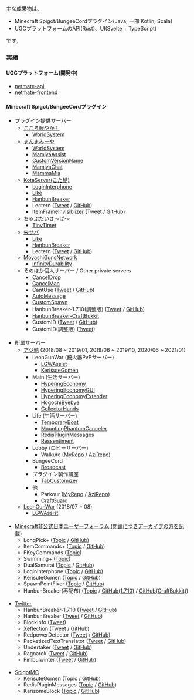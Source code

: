 主な成果物は、
- Minecraft Spigot/BungeeCordプラグイン(Java, 一部 Kotlin, Scala)
- UGCプラットフォームのAPI(Rust)、UI(Svelte + TypeScript)

です。

### 実績

#### UGCプラットフォーム(開発中)
- [netmate-api](https://github.com/netmateapp/netmate-api)
- [netmate-frontend](https://github.com/netmateapp/netmate-frontend)

#### Minecraft Spigot/BungeeCordプラグイン
- プラグイン提供サーバー
  - [こころ軽やか！](https://minecraft.jp/servers/caloyaka.ddo.jp)
    - [WorldSystem](https://github.com/amata1219/WorldSystem)
  - [まんまみーや](https://minecraft.jp/servers/play.manmamiya.work:14400)
    - [WorldSystem](https://github.com/amata1219/WorldSystem)
    - [MamiyaAssist](https://github.com/amata1219/MamiyaAssist)
    - [CustomVersionName](https://github.com/amata1219/CustomVersionName)
    - [MamiyaChat](https://github.com/amata1219/MamiyaChat)
    - [MammaMia](https://github.com/amata1219/MammaMia)
  - [KotaServer(こた鯖)](https://minecraft.jp/servers/mc.kotaserver.net)
    - [LoginInterphone](https://github.com/amata1219/LoginInterphone)
    - [Like](https://github.com/amata1219/Like)
    - [HanbunBreaker](https://github.com/amata1219/HanbunBreaker)
    - Lectern ([Tweet](https://x.com/amata1219/status/1119929427364700161) / [GitHub](https://github.com/amata1219/Lectern))
    - ItemFrameInvisiblizer ([Tweet](https://x.com/amata1219/status/1301521668435841031) / [GitHub](https://github.com/amata1219/ItemFrameInvisiblizer))
  - [ちゃぶだいさ～ば～](https://minecraft.jp/servers/chabudai.xyz)
    - [TinyTimer](https://github.com/amata1219/TinyTimer)
  - [朱サバ](https://minecraft.jp/servers/5382f96f4ddda109d00041a8)
    - [Like](https://github.com/amata1219/Like)
    - [HanbunBreaker](https://github.com/amata1219/HanbunBreaker)
    - Lectern ([Tweet](https://x.com/amata1219/status/1119929427364700161) / [GitHub](https://github.com/amata1219/Lectern))
  - [MoyashiGunsNetwork](https://twitter.com/intent/user?screen_name=MasMoyashi)
    - [InfinityDurability](https://github.com/amata1219/InfinityDurability)
  - そのほか個人サーバー / Other private servers
    - [CancelDrop](https://github.com/amata1219/CancelDrop)
    - [CancelMan](https://github.com/amata1219/CancelMan)
    - CantUse ([Tweet](https://x.com/amata1219/status/1043693765729312768) / [GitHub](https://github.com/amata1219/CantUse))
    - [AutoMessage](https://github.com/amata1219/AutoMessage)
    - [CustomSpawn](https://github.com/amata1219/CustomSpawn)
    - HanbunBreaker-1.7.10(調整版) ([Tweet](https://x.com/amata1219/status/1040313243619614720) / [GitHub](https://github.com/amata1219/HanbunBreaker-1.7.10))
    - [HanbunBreaker-CraftBukkit](https://github.com/amata1219/HanbunBreaker-CraftBukkit)
    - CustomID ([Tweet](https://x.com/amata1219/status/1037030291078926336) / [GitHub](https://github.com/amata1219/CustomID))
    - CustomID(調整版) ([Tweet](https://x.com/amata1219/status/1039931734106619904))
    <br/>
- 所属サーバー
  - [アジ鯖](https://minecraft.jp/servers/azisaba.net) (2018/08 ~ 2019/01, 2019/06 ~ 2019/10, 2020/06 ~ 2021/01)
    - LeonGunWar (銃火器PvPサーバー)
      - [LGWAssist](https://github.com/amata1219/LGWAssist)
      - [KerisuteGomen](https://github.com/amata1219/KerisuteGomen)
    - Main (生活サーバー)
      - [HyperingEconomy](https://github.com/amata1219/HyperingEconomy)
      - [HyperingEconomyGUI](https://github.com/amata1219/HyperingEconomyGUI)
      - [HyperingEconomyExtender](https://github.com/amata1219/HyperingEconomyExtender)
      - [HogochiByebye](https://github.com/amata1219/HogochiByebye)
      - [CollectorHands](https://github.com/amata1219/CollectorHands)
    - Life (生活サーバー)
      - [TemporaryBoat](https://github.com/amata1219/TemporaryBoat)
      - [MountingPhantomCanceler](https://github.com/amata1219/MountingPhantomCanceler)
      - [RedisPluginMessages](https://github.com/amata1219/RedisPluginMessages)
      - [Ressentiment](https://github.com/amata1219/Ressentiment)
    - Lobby (ロビーサーバー)
      - Walkure ([MyRepo](https://github.com/amata1219/Walkure) / [AziRepo](https://github.com/AzisabaNetwork/Walkure))
    - BungeeCord
      - [Broadcast](https://github.com/amata1219/Broadcast)
    - プラグイン製作講座
      - [TabCustomizer](https://github.com/amata1219/TabCustomizer)
    - 他
      - Parkour ([MyRepo](https://github.com/amata1219/Parkour) / [AziRepo](https://github.com/AzisabaNetwork/Parkour))
      - [CraftGuard](https://github.com/amata1219/CraftGuard)
  - [LeonGunWar](https://minecraft.jp/servers/leongunwar.ddo.jp) (2018/07 ~ 08)
    - [LGWAssist](https://github.com/amata1219/LGWAssist)
    <br/>
- [Minecraft非公式日本ユーザーフォーラム (閉鎖につきアーカイブの方を記載)](https://web.archive.org/web/20181018213449/http://forum.minecraftuser.jp/viewforum.php?f=38)
  - LongPick+ ([Topic](https://web.archive.org/web/20190715112707/https://forum.minecraftuser.jp/viewtopic.php?f=38&t=33924) / [GitHub](https://github.com/amata1219/LongPickPlus))
  - ItemCommands+ ([Topic](https://web.archive.org/web/20190715112807/https://forum.minecraftuser.jp/viewtopic.php?f=38&t=35479) / [GitHub](https://github.com/amata1219/ItemCommandsPlus))
  - FKeyCommands ([Topic](https://web.archive.org/web/20190715112704/https://forum.minecraftuser.jp/viewtopic.php?f=38&t=35560))
  - Swimming+ ([Topic](https://web.archive.org/web/20190715112733/https://forum.minecraftuser.jp/viewtopic.php?f=38&t=35523))
  - DualSamurai ([Topic](https://github.com/amata1219/amata1219/blob/main/proof-1.png?raw=true) / [GitHub](https://github.com/amata1219/DualSamurai))
  - LoginInterphone ([Topic](https://github.com/amata1219/amata1219/blob/main/proof-2.png?raw=true) / [GitHub](https://github.com/amata1219/LoginInterphone))
  - KerisuteGomen ([Topic](https://web.archive.org/web/20190106035837/https://forum.minecraftuser.jp/viewtopic.php?f=38&t=36708) / [GitHub](https://github.com/amata1219/KerisuteGomen))
  - SpawnPointFixer ([Topic](https://forum.minecraftuser.jp/viewtopic.php?f=38&t=11378&p=322821#p322821) / [GitHub](https://github.com/amata1219/SpawnPointFixer))
  - HanbunBreaker(再配布) ([Topic](https://x.com/amata1219/status/1077039608272105473) / [GitHub(1.7.10)](https://github.com/amata1219/HanbunBreaker-1.7.10) / [GitHub(CraftBukkit)](https://github.com/amata1219/HanbunBreaker-CraftBukkit))
  <br/>
- [Twitter](https://twitter.com)
  - HanbunBreaker-1.7.10 ([Tweet](https://x.com/amata1219/status/1040217545809092608) / [GitHub](https://github.com/amata1219/HanbunBreaker-1.7.10))
  - HanbunBreaker ([Tweet](https://x.com/amata1219/status/1113390002791112704) / [GitHub](https://github.com/amata1219/HanbunBreaker))
  - BlockInfo ([Tweet](https://x.com/amata1219/status/1113768520028786688))
  - Xeflection ([Tweet](https://x.com/amata1219/status/1302429614824853505) / [GitHub](https://github.com/amata1219/Xeflection))
  - RedpowerDetector ([Tweet](https://x.com/amata1219/status/1305061690535337985) / [GitHub](https://github.com/amata1219/RedpowerDetector))
  - PacketizedTextTranslator ([Tweet](https://x.com/amata1219/status/1307623472047075328) / [GitHub](https://github.com/amata1219/PacketizedTextTranslator))
  - Undertaker ([Tweet](https://x.com/amata1219/status/1323439398139043840) / [GitHub](https://github.com/amata1219/Undertaker))
  - Ragnarok ([Tweet](https://x.com/amata1219/status/1345267441090265088) / [GitHub](https://github.com/amata1219/Ragnarok))
  - Fimbulwinter ([Tweet](https://x.com/amata1219/status/1347204438092496898) / [GitHub](https://github.com/amata1219/Fimbulwinter))
  <br />
- [SpigotMC](https://www.spigotmc.org/)
  - KerisuteGomen ([Topic](https://www.spigotmc.org/resources/kerisutegomen-forge-mods-detection-liteloader-mods-detection-worlds-first-etc%E2%80%A6.60378/) / [GitHub](https://github.com/amata1219/KerisuteGomen))
  - RedisPluginMessages ([Topic](https://www.spigotmc.org/resources/api-%E2%8F%A9-redispluginmessages-%E2%9C%85-easier-plugin-messaging-between-servers-%E2%AD%95-simple-messaging-system.101430/) / [GitHub](https://github.com/amata1219/RedisPluginMessages))
  - KarisomeBlock ([Topic](https://www.spigotmc.org/resources/karisome-block-%E2%8F%A9-simple-temporary-block-plugin-%E2%AD%95.101515/) / [GitHub](https://github.com/amata1219/KarisomeBlock))
